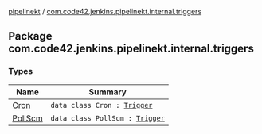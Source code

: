 [pipelinekt](../index.md) / [com.code42.jenkins.pipelinekt.internal.triggers](./index.md)

## Package com.code42.jenkins.pipelinekt.internal.triggers

### Types

| Name | Summary |
|---|---|
| [Cron](-cron/index.md) | `data class Cron : `[`Trigger`](../com.code42.jenkins.pipelinekt.core/-trigger.md) |
| [PollScm](-poll-scm/index.md) | `data class PollScm : `[`Trigger`](../com.code42.jenkins.pipelinekt.core/-trigger.md) |

